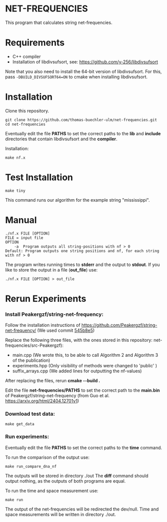 # NET-FREQUENCIES 
This program that calculates string net-frequencies.

# Requirements
- C++ compiler
- Installation of libdivsufsort, see: https://github.com/y-256/libdivsufsort
  
Note that you also need to install the 64-bit version of libdivsufsort. For this, pass `-DBUILD_DIVSUFSORT64=ON` to cmake when installing libdivsufsort.


# Installation
Clone this repository.
```
git clone https://github.com/thomas-buechler-ulm/net-frequencies.git
cd net-frequencies
```
Eventually edit the file **PATHS** to set the correct paths to the **lib** and **include** directories that contain libdivsufsort and the **compiler**.

Installation:
```
make nf.x
```

# Test Installation
```
make tiny
```
This command runs our algorithm for the example string "mississippi".


# Manual
```
./nf.x FILE [OPTION]
FILE = input file
OPTION
	-a	Program outputs all string-positions with nf > 0
Default: Program outputs one string positions and nf, for each string with nf > 0
```
The program writes running times to **stderr** and the output to **stdout**. If you like to store the output in a file (**out_file**) use:
```
./nf.x FILE [OPTION] > out_file
```

# Rerun Experiments
### Install Peakergzf/string-net-frequency:
Follow the installation instructions of https://github.com/Peakergzf/string-net-frequency/
(We used commit [545b8e5](https://github.com/Peakergzf/string-net-frequency/commit/545b8e59305c174ca5ba05cca9c3591715a5f2e7))

Replace the following three files, with the ones stored in this repository: net-frequencies/src-Peakergzf): 
- main.cpp (We wrote this, to be able to call Algorithm 2 and Algorithm 3 of the publication)
- experiments.hpp (Only visibility of methods were changed to 'public' )
- suffix_arrays.cpp (We added lines for outputting the nf-values)

After replacing the files, rerun **cmake --build .** 

Edit the file **net-frequencies/PATHS** to set the correct path to the **main.bin** of Peakergzf/string-net-frequency (from Guo et al. https://arxiv.org/html/2404.12701v1)


### Download test data:
```
make get_data
```
### Run experiments:
Eventually edit the file **PATHS** to set the correct paths to the **time** command.

To run the comparison of the output use:
```
make run_compare_dna_nf
```
The outputs will be stored in directory ./out
The **diff** command should output nothing, as the outputs of both programs are equal. 


To run the time and space measurement use:
```
make run
```
The output of the net-frequencies will be redirected the dev/null. Time and space measurements will be written in directory ./out.
